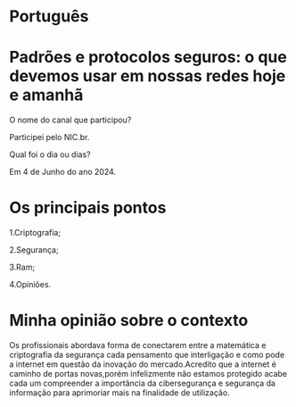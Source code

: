 
# Português

# Padrões e protocolos seguros: o que devemos usar em nossas redes hoje e amanhã

O nome do canal que participou?

Participei pelo NIC.br.

Qual foi o dia ou dias?

Em 4 de Junho do ano 2024.

# Os principais pontos

1.Criptografia;

2.Segurança;

3.Ram;

4.Opiniões.


# Minha opinião sobre o contexto

<p>Os profissionais abordava  forma de conectarem entre  a matemática e criptografia da segurança cada pensamento que interligação e  como pode a  internet em questão da inovação do mercado.Acredito que a internet  é caminho de portas novas,porém infelizmente não estamos protegido acabe cada um compreender a importância da cibersegurança e segurança  da informação para aprimoriar mais na finalidade de utilização.</p>

